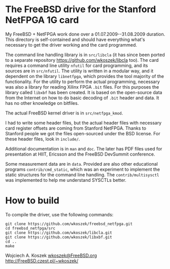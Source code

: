 # The FreeBSD drive for the Stanford NetFPGA 1G card

My FreeBSD + NetFPGA work done over a 01.07.2009--31.08.2009 duration. This
directory is self-contained and should have everything what's necessary to
get the driver working and the card programmed.

The command line handling library is in `src/libcla` (it has since been
ported to a separate repository https://github.com/wkoszek/libcla too).
The card requires a command line utility `nfutil` for card programming, and
its sources are in `src/nfutil`. The utility is written in a modular way,
and it dependent on the library `libnetfpga`, which provides the tool
majority of the functionality. For the utility to perform the actual
programming, necessary was also a library for reading Xilinx FPGA `.bit` files.
For this purposes the library called `libxbf` has been created. It is based on the
open-source data from the Internet on how to do basic decoding of `.bit`
header and data. It has no other knowledge on bitfiles.

The actual FreeBSD kernel driver is in `src/netfpga_kmod`.

I had to write some header files, but the actual header files with necessary
card register offsets are coming from Stanford NetFPGA. Thanks to Stanford
people we got the files open-sourced under the BSD license. For these header
files, look in `include/`.

Additional documentation is in `man` and `doc`. The later has PDF files used
for presentation at HIIT, Ericsson and  the FreeBSD DevSummit conference.

Some measurement data are in `data`. Provided are also other educational
programs `contrib/cmd_static`, which was an experiment to implement the
static structures for the command line handling. The `contrib/multisysctl`
was implemented to help me understand SYSCTLs better.

# How to build

To compile the driver, use the following commands:

	git clone https://github.com/wkoszek/freebsd_netfpga.git
	cd freebsd_netfpga/src
	git clone https://github.com/wkoszek/libcla.git
	git clone https://github.com/wkoszek/libxbf.git
	cd ..
	make


Wojciech A. Koszek
wkoszek@FreeBSD.org
http://FreeBSD.czest.pl/~wkoszek/
